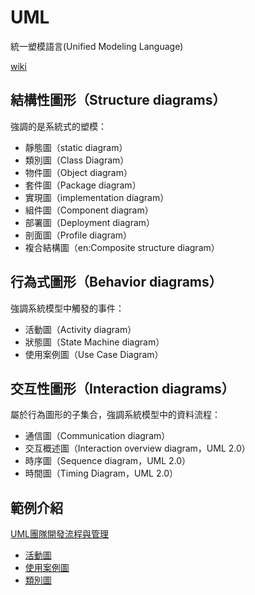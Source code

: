 # UML
統一塑模語言(Unified Modeling Language)

[wiki](https://zh.wikipedia.org/wiki/%E7%BB%9F%E4%B8%80%E5%BB%BA%E6%A8%A1%E8%AF%AD%E8%A8%80)

## 結構性圖形（Structure diagrams）
強調的是系統式的塑模：

* 靜態圖（static diagram）
* 類別圖（Class Diagram）
* 物件圖（Object diagram）
* 套件圖（Package diagram）
* 實現圖（implementation diagram）
* 組件圖（Component diagram）
* 部署圖（Deployment diagram）
* 剖面圖（Profile diagram）
* 複合結構圖（en:Composite structure diagram）

## 行為式圖形（Behavior diagrams）
強調系統模型中觸發的事件：

* 活動圖（Activity diagram）
* 狀態圖（State Machine diagram）
* 使用案例圖（Use Case Diagram）

## 交互性圖形（Interaction diagrams）
屬於行為圖形的子集合，強調系統模型中的資料流程：

* 通信圖（Communication diagram）
* 交互概述圖（Interaction overview diagram，UML 2.0）
* 時序圖（Sequence diagram，UML 2.0）
* 時間圖（Timing Diagram，UML 2.0）


## 範例介紹
[UML團隊開發流程與管理](http://www.books.com.tw/products/0010513353)

 * [活動圖](ActivityDiagram.md)
 * [使用案例圖](UseCaseDiagram.md)
 * [類別圖](ClassDiagram.md)


